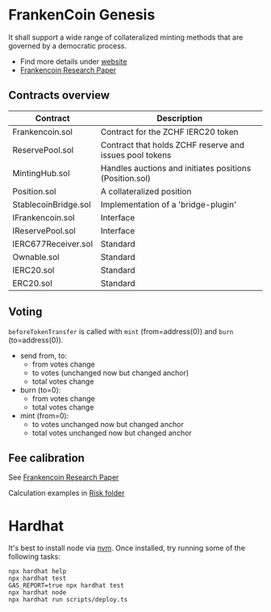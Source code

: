 # FrankenCoin Genesis

It shall support a wide range of collateralized minting methods that are governed by a democratic process.
* Find more details under [website](website/frontpage.md)
* [Frankencoin Research Paper](https://www.snb.ch/n/mmr/reference/sem_2022_06_03_maire/source/sem_2022_06_03_maire.n.pdf)
## Contracts overview

| Contract      | Description |
| ----------- | ----------- |
| Frankencoin.sol       | Contract for the ZCHF IERC20 token |
| ReservePool.sol       | Contract that holds ZCHF reserve and issues pool tokens |
| MintingHub.sol        | Handles auctions and initiates positions (Position.sol) |
| Position.sol          | A collateralized position |
| StablecoinBridge.sol  | Implementation of a 'bridge-plugin' |
| IFrankencoin.sol      | Interface |
| IReservePool.sol      | Interface |
| IERC677Receiver.sol   | Standard |
| Ownable.sol           | Standard |
| IERC20.sol            | Standard |
| ERC20.sol             | Standard |


## Voting

`beforeTokenTransfer` is called with `mint` (from=address(0)) and `burn` (to=address(0)).

* send from, to: 
    * from votes change
    * to votes (unchanged now but changed anchor)
    * total votes change
 * burn (to=0):
    * from votes change
    * total votes change
 * mint (from=0):
    * to votes unchanged now but changed anchor
    * total votes unchanged now but changed anchor

## Fee calibration 
See 
[Frankencoin Research Paper](https://www.snb.ch/n/mmr/reference/sem_2022_06_03_maire/source/sem_2022_06_03_maire.n.pdf)

Calculation examples in [Risk folder](Risk/parameters.py)

# Hardhat
It's best to install node via [nvm](https://heynode.com/tutorial/install-nodejs-locally-nvm/).
Once installed, try running some of the following tasks:

```shell
npx hardhat help
npx hardhat test
GAS_REPORT=true npx hardhat test
npx hardhat node
npx hardhat run scripts/deploy.ts
```
